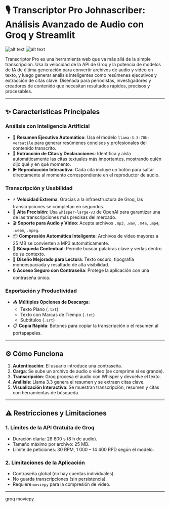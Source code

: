 # 🎙️ Transcriptor Pro Johnascriber: Análisis Avanzado de Audio con Groq y Streamlit

![alt text](https://static.streamlit.io/badges/streamlit_badge_black_white.svg)
![alt text](https://github.com/user-attachments/assets/867ac30a-49c1-4635-bdbb-9dfed9705475)

Transcriptor Pro es una herramienta web que va más allá de la simple transcripción. Usa la velocidad de la API de Groq y la potencia de modelos de IA de última generación para convertir archivos de audio y video en texto, y luego generar análisis inteligentes como resúmenes ejecutivos y extracción de citas clave. Diseñada para periodistas, investigadores y creadores de contenido que necesitan resultados rápidos, precisos y procesables.

---

## ✨ Características Principales

### Análisis con Inteligencia Artificial
- 📝 **Resumen Ejecutivo Automático**: Usa el modelo `llama-3.3-70b-versatile` para generar resúmenes concisos y profesionales del contenido transcrito.  
- 💬 **Extracción de Citas y Declaraciones**: Identifica y aísla automáticamente las citas textuales más importantes, mostrando quién dijo qué y en qué momento.  
- ▶️ **Reproducción Interactiva**: Cada cita incluye un botón para saltar directamente al momento correspondiente en el reproductor de audio.

### Transcripción y Usabilidad
- ⚡ **Velocidad Extrema**: Gracias a la infraestructura de Groq, las transcripciones se completan en segundos.  
- 🎯 **Alta Precisión**: Usa `whisper-large-v3` de OpenAI para garantizar una de las transcripciones más precisas del mercado.  
- 🎬 **Soporte para Audio y Video**: Acepta archivos `.mp3`, `.wav`, `.m4a`, `.mp4`, `.webm`, `.mpeg`.  
- 📦 **Compresión Automática Inteligente**: Archivos de video mayores a 25 MB se convierten a MP3 automáticamente.  
- 🔎 **Búsqueda Contextual**: Permite buscar palabras clave y verlas dentro de su contexto.  
- 🎨 **Diseño Mejorado para Lectura**: Texto oscuro, tipografía monoespaciada y resaltado de alta visibilidad.  
- 🔒 **Acceso Seguro con Contraseña**: Protege la aplicación con una contraseña única.

### Exportación y Productividad
- 📥 **Múltiples Opciones de Descarga**:
  - Texto Plano (`.txt`)
  - Texto con Marcas de Tiempo (`.txt`)
  - Subtítulos (`.srt`)
- 📋 **Copia Rápida**: Botones para copiar la transcripción o el resumen al portapapeles.

---

## ⚙️ Cómo Funciona

1. **Autenticación**: El usuario introduce una contraseña.  
2. **Carga**: Se sube un archivo de audio o video (se comprime si es grande).  
3. **Transcripción**: Groq procesa el audio con Whisper y devuelve el texto.  
4. **Análisis**: Llama 3.3 genera el resumen y se extraen citas clave.  
5. **Visualización Interactiva**: Se muestran transcripción, resumen y citas con herramientas de búsqueda.

---

## ⚠️ Restricciones y Limitaciones

### 1. Límites de la API Gratuita de Groq
- Duración diaria: 28 800 s (8 h de audio).  
- Tamaño máximo por archivo: 25 MB.  
- Límite de peticiones: 30 RPM, 1 000 – 14 400 RPD según el modelo.  

### 2. Limitaciones de la Aplicación
- Contraseña global (no hay cuentas individuales).  
- No guarda transcripciones (sin persistencia).  
- Requiere `moviepy` para la compresión de video.

---
groq
moviepy
